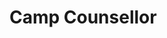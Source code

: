 <!DOCTYPE html>
<html lang="en">
    <head>
        </head>
        <body>
<h1>Camp Counsellor</h1>

</body>
